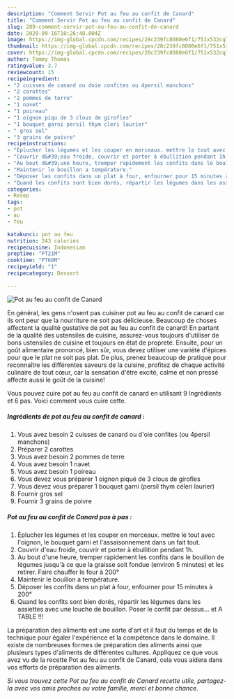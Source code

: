 ```yaml
---
description: "Comment Servir Pot au feu au confit de Canard"
title: "Comment Servir Pot au feu au confit de Canard"
slug: 289-comment-servir-pot-au-feu-au-confit-de-canard
date: 2020-09-16T10:26:48.004Z
image: https://img-global.cpcdn.com/recipes/28c239fc8080e6f1/751x532cq70/pot-au-feu-au-confit-de-canard-photo-principale-de-la-recette.jpg
thumbnail: https://img-global.cpcdn.com/recipes/28c239fc8080e6f1/751x532cq70/pot-au-feu-au-confit-de-canard-photo-principale-de-la-recette.jpg
cover: https://img-global.cpcdn.com/recipes/28c239fc8080e6f1/751x532cq70/pot-au-feu-au-confit-de-canard-photo-principale-de-la-recette.jpg
author: Tommy Thomas
ratingvalue: 3.7
reviewcount: 15
recipeingredient:
- "2 cuisses de canard ou doie confites ou 4persil manchons"
- "2 carottes"
- "2 pommes de terre"
- "1 navet"
- "1 poireau"
- "1 oignon piqu de 3 clous de girofles"
- "1 bouquet garni persil thym cleri laurier"
- " gros sel"
- "3 grains de poivre"
recipeinstructions:
- "Éplucher les légumes et les couper en morceaux. mettre le tout avec l&#39;oignon, le bouquet garni et l&#39;assaisonnement dans un fait tout."
- "Couvrir d&#39;eau froide, couvrir et porter à ébullition pendant 1h."
- "Au bout d&#39;une heure, tremper rapidement les confits dans le bouillon de légumes jusqu&#39;à ce que la graisse soit fondue (environ 5 minutes) et les retirer. Faire chauffer le four à 200°"
- "Maintenir le bouillon a température."
- "Déposer les confits dans un plat à four, enfourner pour 15 minutes à 200°"
- "Quand les confits sont bien dorés, répartir les légumes dans les assiettes avec une louche de bouillon. Poser le confit par dessus... et A TABLE !!!"
categories:
- Resep
tags:
- pot
- au
- feu

katakunci: pot au feu 
nutrition: 243 calories
recipecuisine: Indonesian
preptime: "PT21M"
cooktime: "PT60M"
recipeyield: "1"
recipecategory: Dessert

---
```



![Pot au feu au confit de Canard](https://img-global.cpcdn.com/recipes/28c239fc8080e6f1/751x532cq70/pot-au-feu-au-confit-de-canard-photo-principale-de-la-recette.jpg)

En général, les gens n'osent pas cuisiner pot au feu au confit de canard car ils ont peur que la nourriture ne soit pas délicieuse. Beaucoup de choses affectent la qualité gustative de pot au feu au confit de canard! En partant de la qualité des ustensiles de cuisine, assurez-vous toujours d'utiliser de bons ustensiles de cuisine et toujours en état de propreté. Ensuite, pour un goût alimentaire prononcé, bien sûr, vous devez utiliser une variété d'épices pour que le plat ne soit pas plat. De plus, prenez beaucoup de pratique pour reconnaître les différentes saveurs de la cuisine, profitez de chaque activité culinaire de tout cœur, car la sensation d'être excité, calme et non pressé affecte aussi le goût de la cuisine!

<!--inarticleads1-->

Vous pouvez cuire pot au feu au confit de canard en utilisant 9 Ingrédients et 6 pas. Voici comment vous cuire cette.

##### Ingrédients de pot au feu au confit de canard :

1. Vous avez besoin 2 cuisses de canard ou d&#39;oie confites (ou 4persil manchons)
1. Préparer 2 carottes
1. Vous avez besoin 2 pommes de terre
1. Vous avez besoin 1 navet
1. Vous avez besoin 1 poireau
1. Vous devez vous préparer 1 oignon piqué de 3 clous de girofles
1. Vous devez vous préparer 1 bouquet garni (persil thym céleri laurier)
1. Fournir  gros sel
1. Fournir 3 grains de poivre




<!--inarticleads2-->

##### Pot au feu au confit de Canard pas à pas :

1. Éplucher les légumes et les couper en morceaux. mettre le tout avec l&#39;oignon, le bouquet garni et l&#39;assaisonnement dans un fait tout.
1. Couvrir d&#39;eau froide, couvrir et porter à ébullition pendant 1h.
1. Au bout d&#39;une heure, tremper rapidement les confits dans le bouillon de légumes jusqu&#39;à ce que la graisse soit fondue (environ 5 minutes) et les retirer. Faire chauffer le four à 200°
1. Maintenir le bouillon a température.
1. Déposer les confits dans un plat à four, enfourner pour 15 minutes à 200°
1. Quand les confits sont bien dorés, répartir les légumes dans les assiettes avec une louche de bouillon. Poser le confit par dessus... et A TABLE !!!




<!--inarticleads1-->

<p>
La préparation des aliments est une sorte d'art et il faut du temps et de la technique pour égaler l'expérience et la compétence dans le domaine. Il existe de nombreuses formes de préparation des aliments ainsi que plusieurs types d'aliments de différentes cultures. Appliquez ce que vous avez vu de la recette Pot au feu au confit de Canard, cela vous aidera dans vos efforts de préparation des aliments.
</p>

<p>
<i>Si vous trouvez cette Pot au feu au confit de Canard recette utile, partagez-la avec vos amis proches ou votre famille, merci et bonne chance.</i>
</p>
